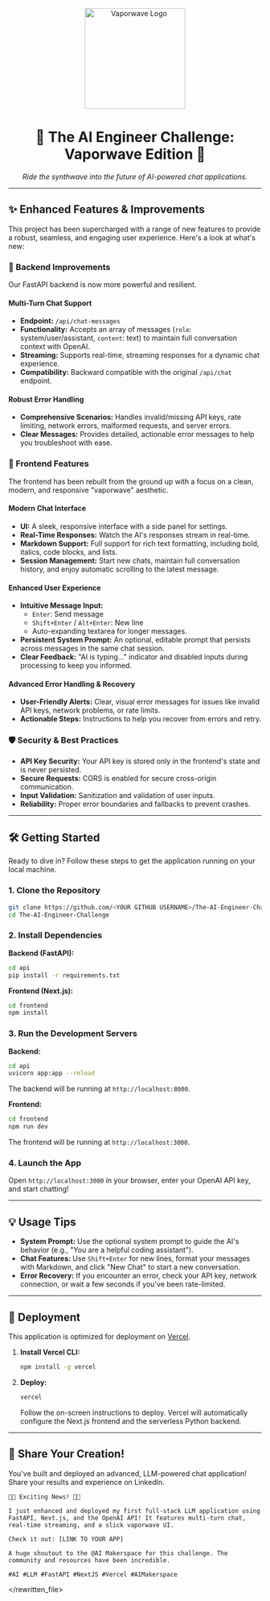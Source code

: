 <p align="center">
  <img src="https://github.com/AI-Maker-Space/LLM-Dev-101/assets/37101144/d1343317-fa2f-41e1-8af1-1dbb18399719" width="200" alt="Vaporwave Logo">
</p>

<h1 align="center">🔮 The AI Engineer Challenge: Vaporwave Edition 🔮</h1>

<p align="center">
  <em>Ride the synthwave into the future of AI-powered chat applications.</em>
</p>

---

## ✨ Enhanced Features & Improvements

This project has been supercharged with a range of new features to provide a robust, seamless, and engaging user experience. Here's a look at what's new:

### 🚀 Backend Improvements

Our FastAPI backend is now more powerful and resilient.

#### **Multi-Turn Chat Support**
- **Endpoint:** `/api/chat-messages`
- **Functionality:** Accepts an array of messages (`role`: system/user/assistant, `content`: text) to maintain full conversation context with OpenAI.
- **Streaming:** Supports real-time, streaming responses for a dynamic chat experience.
- **Compatibility:** Backward compatible with the original `/api/chat` endpoint.

#### **Robust Error Handling**
- **Comprehensive Scenarios:** Handles invalid/missing API keys, rate limiting, network errors, malformed requests, and server errors.
- **Clear Messages:** Provides detailed, actionable error messages to help you troubleshoot with ease.

### 🎨 Frontend Features

The frontend has been rebuilt from the ground up with a focus on a clean, modern, and responsive "vaporwave" aesthetic.

#### **Modern Chat Interface**
- **UI:** A sleek, responsive interface with a side panel for settings.
- **Real-Time Responses:** Watch the AI's responses stream in real-time.
- **Markdown Support:** Full support for rich text formatting, including bold, italics, code blocks, and lists.
- **Session Management:** Start new chats, maintain full conversation history, and enjoy automatic scrolling to the latest message.

#### **Enhanced User Experience**
- **Intuitive Message Input:**
  - `Enter`: Send message
  - `Shift+Enter` / `Alt+Enter`: New line
  - Auto-expanding textarea for longer messages.
- **Persistent System Prompt:** An optional, editable prompt that persists across messages in the same chat session.
- **Clear Feedback:** "AI is typing..." indicator and disabled inputs during processing to keep you informed.

#### **Advanced Error Handling & Recovery**
- **User-Friendly Alerts:** Clear, visual error messages for issues like invalid API keys, network problems, or rate limits.
- **Actionable Steps:** Instructions to help you recover from errors and retry.

### 🛡️ Security & Best Practices
- **API Key Security:** Your API key is stored only in the frontend's state and is never persisted.
- **Secure Requests:** CORS is enabled for secure cross-origin communication.
- **Input Validation:** Sanitization and validation of user inputs.
- **Reliability:** Proper error boundaries and fallbacks to prevent crashes.

---

## 🛠️ Getting Started

Ready to dive in? Follow these steps to get the application running on your local machine.

### 1. Clone the Repository
```bash
git clone https://github.com/<YOUR GITHUB USERNAME>/The-AI-Engineer-Challenge.git
cd The-AI-Engineer-Challenge
```

### 2. Install Dependencies

**Backend (FastAPI):**
```bash
cd api
pip install -r requirements.txt
```

**Frontend (Next.js):**
```bash
cd frontend
npm install
```

### 3. Run the Development Servers

**Backend:**
```bash
cd api
uvicorn app:app --reload
```
The backend will be running at `http://localhost:8000`.

**Frontend:**
```bash
cd frontend
npm run dev
```
The frontend will be running at `http://localhost:3000`.

### 4. Launch the App
Open `http://localhost:3000` in your browser, enter your OpenAI API key, and start chatting!

---

## 💡 Usage Tips

- **System Prompt:** Use the optional system prompt to guide the AI's behavior (e.g., "You are a helpful coding assistant").
- **Chat Features:** Use `Shift+Enter` for new lines, format your messages with Markdown, and click "New Chat" to start a new conversation.
- **Error Recovery:** If you encounter an error, check your API key, network connection, or wait a few seconds if you've been rate-limited.

---

## 🚀 Deployment

This application is optimized for deployment on [Vercel](https://vercel.com/).

1. **Install Vercel CLI:**
   ```bash
   npm install -g vercel
   ```

2. **Deploy:**
   ```bash
   vercel
   ```
   Follow the on-screen instructions to deploy. Vercel will automatically configure the Next.js frontend and the serverless Python backend.

---

## 🎉 Share Your Creation!

You've built and deployed an advanced, LLM-powered chat application! Share your results and experience on LinkedIn.

```
🚀🎉 Exciting News! 🎉🚀

I just enhanced and deployed my first full-stack LLM application using FastAPI, Next.js, and the OpenAI API! It features multi-turn chat, real-time streaming, and a slick vaporwave UI.

Check it out: [LINK TO YOUR APP]

A huge shoutout to the @AI Makerspace for this challenge. The community and resources have been incredible.

#AI #LLM #FastAPI #NextJS #Vercel #AIMakerspace
```

</rewritten_file>